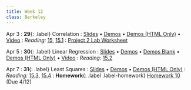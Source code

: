 ```yaml
---
title: Week 12
class: Berkeley
---
```


Apr 3
: **29**{: .label} Correlation
  : [Slides](https://docs.google.com/presentation/d/1_61AuAtzZFHl_jyTGOIB8nAsxlhYJlv27nJSpuQ_rGc/edit?usp=sharing) &#8226; [Demos](https://data8.datahub.berkeley.edu/hub/user-redirect/git-pull?repo=https%3A%2F%2Fgithub.com%2Fdata-8%2Fmaterials-sp23&urlpath=retro%2Ftree%2Fmaterials-sp23%2Flec%2Flec29.ipynb&branch=main) &#8226; [Demos (HTML Only)](assets/demo_html/lec29.html) &#8226; [Video](https://youtu.be/TKQLdYgDsnY)
: *Reading:* [15](https://inferentialthinking.com/chapters/15/Prediction.html), [15.1](https://inferentialthinking.com/chapters/15/1/Correlation.html)
  : [Project 2 Lab Worksheet](https://drive.google.com/file/d/1iq3LNU5xj28JbrZt87THX2_IOMJt3_j3/view?usp=sharing)

Apr 5
: **30**{: .label} Linear Regression
  : [Slides](https://docs.google.com/presentation/d/1LSDrP_l3L6o87G0MdisHDxiICP4dJVwpqeUMN42cV6k/edit?usp=sharing) &#8226; [Demos](https://data8.datahub.berkeley.edu/hub/user-redirect/git-pull?repo=https%3A%2F%2Fgithub.com%2Fdata-8%2Fmaterials-sp23&urlpath=retro%2Ftree%2Fmaterials-sp23%2Flec%2Flec30.ipynb&branch=main) &#8226; [Demos Blank](https://data8.datahub.berkeley.edu/hub/user-redirect/git-pull?repo=https%3A%2F%2Fgithub.com%2Fdata-8%2Fmaterials-sp23&urlpath=retro%2Ftree%2Fmaterials-sp23%2Flec%2Flec30_empty.ipynb&branch=main)  &#8226; [Demos (HTML Only)](assets/demo_html/lec30.html) &#8226; [Video](https://youtu.be/FDMxeVosX0s)
: *Reading:* [15.2](https://inferentialthinking.com/chapters/15/2/Regression_Line.html)

Apr 7
: **31**{: .label} Least Squares
  : [Slides](https://docs.google.com/presentation/d/1Hyr4HBAVrHg3Q8eLqiMAMHuGgm25Ni-sGzdGiHKHXS0/edit?usp=sharing) &#8226; [Demos](https://data8.datahub.berkeley.edu/hub/user-redirect/git-pull?repo=https%3A%2F%2Fgithub.com%2Fdata-8%2Fmaterials-sp23&urlpath=retro%2Ftree%2Fmaterials-sp23%2Flec%2Flec31.ipynb&branch=main) &#8226; [Demos (HTML Only)](assets/demo_html/lec31.html) <!--&#8226; [Video](#)-->
: *Reading:* [15.3](https://inferentialthinking.com/chapters/15/3/Method_of_Least_Squares.html), [15.4](https://inferentialthinking.com/chapters/15/4/Least_Squares_Regression.html)
: **Homework**{: .label .label-homework} [Homework 10](https://data8.datahub.berkeley.edu/hub/user-redirect/git-pull?repo=https%3A%2F%2Fgithub.com%2Fdata-8%2Fmaterials-sp23&urlpath=retro%2Ftree%2Fmaterials-sp23%2F%2Fmaterials%2Fsp23%2Fhw%2Fhw10%2Fhw10.ipynb&branch=main) (Due 4/12)
